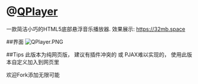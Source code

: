 # @[QPlayer](https://github.com/Jrohy/QPlayer)
一款简洁小巧的HTML5底部悬浮音乐播放器. 效果展示: https://32mb.space

##界面
![QPlayer.PNG][1]

##Tips
此版本为纯网页版， 建议有插件冲突的 或 PJAX难以实现的， 使用此版本自定义加入到网页里

欢迎Fork添加无限可能


 [1]: https://32mb.space/usr/uploads/2016/08/858331127.png

 [2]: https://camo.githubusercontent.com/42b56f599b52a82e158df8f7cd1717278c0f274b/68747470733a2f2f33326d622e73706163652f7573722f75706c6f6164732f323031362f30382f3835383333313132372e706e67

